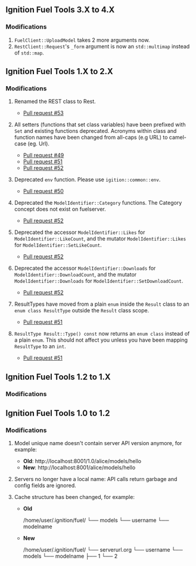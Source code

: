 ## Ignition Fuel Tools 3.X to 4.X

### Modifications

1. `FuelClient::UploadModel` takes 2 more arguments now.
1. `RestClient::Request`'s `_form` argument is now an `std::multimap` instead of `std::map`.

## Ignition Fuel Tools 1.X to 2.X

### Modifications

1. Renamed the REST class to Rest.
    * [Pull request #53](https://bitbucket.org/ignitionrobotics/ign-fuel-tools/pull-request/53)

1. All setters (functions that set class variables) have been prefixed
   with `Set` and existing functions deprecated. Acronyms within class and
   function names have been changed from all-caps (e.g URL) to camel-case
   (eg. Url).
    * [Pull request #49](https://bitbucket.org/ignitionrobotics/ign-fuel-tools/pull-request/49)
    * [Pull request #51](https://bitbucket.org/ignitionrobotics/ign-fuel-tools/pull-request/51)
    * [Pull request #52](https://bitbucket.org/ignitionrobotics/ign-fuel-tools/pull-request/52)

1. Deprecated `env` function. Please use `igition::common::env`.
    * [Pull request #50](https://bitbucket.org/ignitionrobotics/ign-fuel-tools/pull-request/50)

1. Deprecated the `ModelIdentifier::Category` functions. The Category concept does not exist on fuelserver.
    * [Pull request #52](https://bitbucket.org/ignitionrobotics/ign-fuel-tools/pull-request/52)

1. Deprecated the accessor `ModelIdentifier::Likes` for `ModelIdentifier::LikeCount`, and the mutator `ModelIdentifier::Likes` for `ModelIdentifier::SetLikeCount`.
    * [Pull request #52](https://bitbucket.org/ignitionrobotics/ign-fuel-tools/pull-request/52)

1. Deprecated the accessor `ModelIdentifier::Downloads` for `ModelIdentifier::DownloadCount`, and the mutator `ModelIdentifier::Downloads` for `ModelIdentifier::SetDownloadCount`.
    * [Pull request #52](https://bitbucket.org/ignitionrobotics/ign-fuel-tools/pull-request/52)


1. ResultTypes have moved from a plain `enum` inside the `Result` class to
   an `enum class ResultType` outside the `Result` class scope.
    * [Pull request #51](https://bitbucket.org/ignitionrobotics/ign-fuel-tools/pull-requests/51/update-result-style/diff#chg-include/ignition/fuel_tools/Result.hh)

1. `ResultType Result::Type() const` now returns an `enum class`
   instead of a plain `enum`. This should not affect you unless you have
   been mapping `ResultType` to an `int`.
    * [Pull request #51](https://bitbucket.org/ignitionrobotics/ign-fuel-tools/pull-requests/51/update-result-style/diff#chg-include/ignition/fuel_tools/Result.hh)

## Ignition Fuel Tools 1.2 to 1.X

### Modifications



## Ignition Fuel Tools 1.0 to 1.2

### Modifications

1. Model unique name doesn't contain server API version anymore, for example:
    * **Old**: http://localhost:8001/1.0/alice/models/hello
    * **New**: http://localhost:8001/alice/models/hello

1. Servers no longer have a local name: API calls return garbage and config fields are ignored.

1. Cache structure has been changed, for example:

    * **Old**

        /home/user/.ignition/fuel/
        └── models
            └── username
                └── modelname

    * **New**

        /home/user/.ignition/fuel/
        └── serverurl.org
            └── username
                 └── models
                       └── modelname
                             ├── 1
                             └── 2

